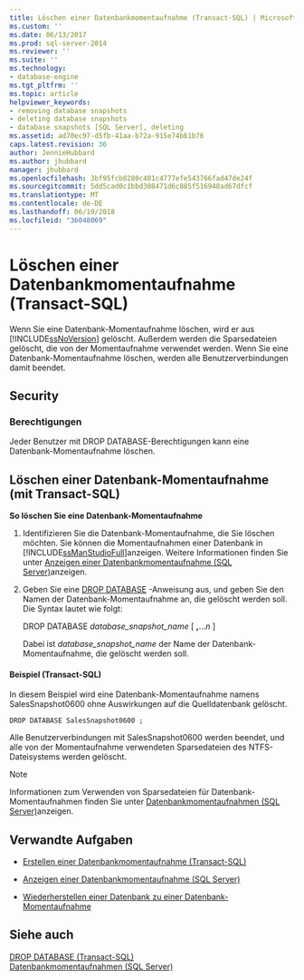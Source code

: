 ```yaml
---
title: Löschen einer Datenbankmomentaufnahme (Transact-SQL) | Microsoft-Dokumentation
ms.custom: ''
ms.date: 06/13/2017
ms.prod: sql-server-2014
ms.reviewer: ''
ms.suite: ''
ms.technology:
- database-engine
ms.tgt_pltfrm: ''
ms.topic: article
helpviewer_keywords:
- removing database snapshots
- deleting database snapshots
- database snapshots [SQL Server], deleting
ms.assetid: ad70ec97-d5fb-41aa-b72a-915e74b61b76
caps.latest.revision: 36
author: JennieHubbard
ms.author: jhubbard
manager: jhubbard
ms.openlocfilehash: 3bf95fcb0280c401c4777efe543766fad47de24f
ms.sourcegitcommit: 5dd5cad0c1bbd308471d6c885f516948ad67dfcf
ms.translationtype: MT
ms.contentlocale: de-DE
ms.lasthandoff: 06/19/2018
ms.locfileid: "36048069"
---
```

# <a name="drop-a-database-snapshot-transact-sql"></a>Löschen einer Datenbankmomentaufnahme (Transact-SQL)
  Wenn Sie eine Datenbank-Momentaufnahme löschen, wird er aus [!INCLUDE[ssNoVersion](../../includes/ssnoversion-md.md)] gelöscht. Außerdem werden die Sparsedateien gelöscht, die von der Momentaufnahme verwendet werden. Wenn Sie eine Datenbank-Momentaufnahme löschen, werden alle Benutzerverbindungen damit beendet.  
  
## <a name="security"></a>Security  
  
###  <a name="Permissions"></a> Berechtigungen  
 Jeder Benutzer mit DROP DATABASE-Berechtigungen kann eine Datenbank-Momentaufnahme löschen.  
  
##  <a name="TsqlProcedure"></a> Löschen einer Datenbank-Momentaufnahme (mit Transact-SQL)  
 **So löschen Sie eine Datenbank-Momentaufnahme**  
  
1.  Identifizieren Sie die Datenbank-Momentaufnahme, die Sie löschen möchten. Sie können die Momentaufnahmen einer Datenbank in [!INCLUDE[ssManStudioFull](../../includes/ssmanstudiofull-md.md)]anzeigen. Weitere Informationen finden Sie unter [Anzeigen einer Datenbankmomentaufnahme &#40;SQL Server&#41;](view-a-database-snapshot-sql-server.md)anzeigen.  
  
2.  Geben Sie eine [DROP DATABASE](/sql/t-sql/statements/drop-database-audit-specification-transact-sql) -Anweisung aus, und geben Sie den Namen der Datenbank-Momentaufnahme an, die gelöscht werden soll. Die Syntax lautet wie folgt:  
  
     DROP DATABASE *database_snapshot_name* [ **,**...*n* ]  
  
     Dabei ist *database_snapshot_name* der Name der Datenbank-Momentaufnahme, die gelöscht werden soll.  
  
####  <a name="TsqlExample"></a> Beispiel (Transact-SQL)  
 In diesem Beispiel wird eine Datenbank-Momentaufnahme namens SalesSnapshot0600 ohne Auswirkungen auf die Quelldatenbank gelöscht.  
  
```  
DROP DATABASE SalesSnapshot0600 ;  
```  
  
 Alle Benutzerverbindungen mit SalesSnapshot0600 werden beendet, und alle von der Momentaufnahme verwendeten Sparsedateien des NTFS-Dateisystems werden gelöscht.  
  
> [!NOTE]  
>  Informationen zum Verwenden von Sparsedateien für Datenbank-Momentaufnahmen finden Sie unter [Datenbankmomentaufnahmen &#40;SQL Server&#41;](database-snapshots-sql-server.md)anzeigen.  
  
##  <a name="RelatedTasks"></a> Verwandte Aufgaben  
  
-   [Erstellen einer Datenbankmomentaufnahme &#40;Transact-SQL&#41;](create-a-database-snapshot-transact-sql.md)  
  
-   [Anzeigen einer Datenbankmomentaufnahme &#40;SQL Server&#41;](view-a-database-snapshot-sql-server.md)  
  
-   [Wiederherstellen einer Datenbank zu einer Datenbank-Momentaufnahme](revert-a-database-to-a-database-snapshot.md)  
  

  
## <a name="see-also"></a>Siehe auch  
 [DROP DATABASE &#40;Transact-SQL&#41;](/sql/t-sql/statements/drop-database-audit-specification-transact-sql)   
 [Datenbankmomentaufnahmen &#40;SQL Server&#41;](database-snapshots-sql-server.md)  
  
  
